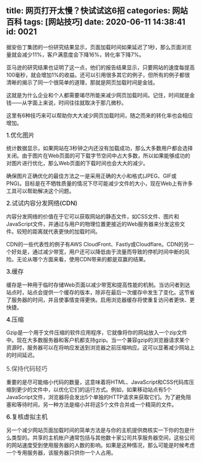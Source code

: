 title: 网页打开太慢？快试试这6招
categories: 网站百科
tags: [网站技巧]
date: 2020-06-11 14:38:41
id: 0021
---
  <p>据安伯丁集团的一份研究结果显示，页面加载时间如果延迟了1秒，那么页面浏览量就会减少11%，客户满意度会下降16%，转化率下降7%。</p><p>亚马逊的研究结果也证明了这一点，他们的报告结果显示，只要网站的速度每提高100毫秒，就会增加1%的收益。还可以引用很多其它的例子，但所有的例子都很清晰的揭示了同一个很简单的道理，那就是网页加载时间是金钱。</p><p>这就是为什么企业和个人都需要竭尽所能来减少网页加载时间。记住，时间就是金钱——从字面上来说，时间往往就取决于那几微秒。</p><p>这里有6种技巧来可以帮助你大大减少网页加载时间，随之而来的转化率也会相应增加。</p><p style="font-weight: 500;line-height: 1.1;margin: 15px 0px;font-size: 16px">1.优化图片</p><p>统计数据显示，如果网站在3秒钟之内还没有加载成功，那么大多数用户都会选择关闭。由于图片在Web页面的可下载字节空间中占大多数，所以如果能够成功的对图片进行优化，那么Web页面的下载时间也会大大的减少。</p><p>确保图片正确优化的最佳方法之一是采用正确的大小和格式(JPEG、GIF或PNG)。目标是在不牺牲质量的情况下尽可能减少文件的大小，现在Web上有许多工具可以帮助解决这个问题。</p><p style="font-weight: 500;line-height: 1.1;margin: 15px 0px;font-size: 16px">2.试试内容分发网络(CDN)</p><p>内容分发网络的价值在于它可以获取网站的静态文件，如CSS文件、图片和JavaScript文件，并通过与用户的物理位置更接近的Web服务器来分发这些文件。较短的距离就代表更快的加载时间。</p><p>CDN的一些代表性的例子有AWS CloudFront、Fastly或Cloudflare。CDN的另一个好处是，通过减少带宽，用户还可以降低由于流量而导致的停机时间中断的风险。无论从哪个方面来看，使用CDN带来的都是双赢的结果。</p><p style="font-weight: 500;line-height: 1.1;margin: 15px 0px;font-size: 16px">3.缓存</p><p>缓存是一种用于临时存储Web页面以减少带宽和提高性能的机制。当访问者到达站点时，站点会提供一个缓存的版本，除非在最后一次缓存中发生了变化。这节省了服务器的时间，并且使事情变得更快。启用浏览器缓存将使重复访问者更快、更快捷。</p><p style="font-weight: 500;line-height: 1.1;margin: 15px 0px;font-size: 16px">4.压缩</p><p>Gzip是一个用于文件压缩的软件应用程序，它就像将你的网站放入一个zip文件中。现在大多数服务器和客户机都支持gzip。当一个兼容gzip的浏览器请求某个资源时，服务器可以在将响应发送到浏览器之前压缩响应。这可以显著减少网站上的时间延迟。</p><p><span style="background-color: #FFFFFF;color: #444444;font-size: 16px">5.保持代码轻巧</span><br /></p><p>重要的是尽可能缩小代码的数量，这意味着将HTML、JavaScript和CSS代码库压缩到更少的文件中，以优化它们的运行方式。例如，如果移动站点有5个JavaScript文件，浏览器将会发出5个单独的HTTP请求来获取它们。为了避免阻塞和等待时间，另一种方法是缩小并将这5个文件合并成一个精简的文件。</p><p style="font-weight: 500;line-height: 1.1;margin: 15px 0px;font-size: 16px">6.复核虚拟主机</p><p>另一个减少网站页面加载时间的简单方法是与你的主机提供商核实一下你的包是什么类型的。共享的主机帐户通常包括与其他数十家公司共享服务器空间，这些公司的网站速度受到使用服务器的人数的影响。如果是这种情况，那么可能是时候考虑一个专用服务器，该服务器只供你一个人占用。</p>  